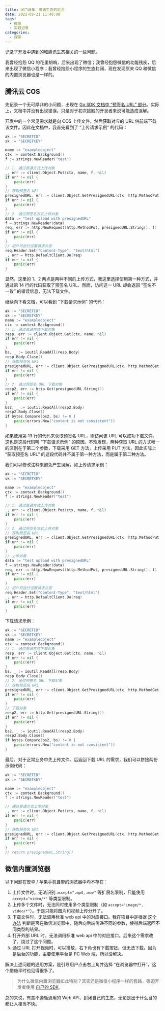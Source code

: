 ```yaml
---
title: 闭门造车：腾讯生态的泥沼
date: 2021-08-21 11:48:08
tags:
  - 微信
  - 实践记录
categories:
  - 探索
---
```


记录了开发中遇到的和腾讯生态相关的一些问题。

<!--more-->

我曾经抱怨 QQ 的花里胡哨，后来出现了微信；我曾经抱怨微信的功能残疾，后来出现了微信小程序；我曾经抱怨小程序的生态封闭，现在发现原来 QQ 和微信的内置浏览器也是一样的。

## 腾讯云 COS

先记录一个无可厚非的小问题，出现在 [Go SDK 文档中 “预签名 URL” 部分](https://cloud.tencent.com/document/product/436/35059)。实际上，文档中并没有出现错误，只是对于初次接触的开发者来说可能造成误解。

开发中的一个常见需求就是向 COS 上传文件，然后获取对应的 URL 供前端下载该文件。因此在文档中，我首先看到了 “上传请求示例” 的代码：

```go
ak := "SECRETID"
sk := "SECRETKEY"

name := "exampleobject"
ctx := context.Background()
f := strings.NewReader("test")

// 1. 通过普通方式上传对象
_, err := client.Object.Put(ctx, name, f, nil)
if err != nil {
    panic(err)
}
// 获取预签名 URL
presignedURL, err := client.Object.GetPresignedURL(ctx, http.MethodPut, name, ak, sk, time.Hour, nil)
if err != nil {
    panic(err)
}
// 2. 通过预签名方式上传对象
data := "test upload with presignedURL"
f = strings.NewReader(data)
req, err := http.NewRequest(http.MethodPut, presignedURL.String(), f)
if err != nil {
    panic(err)
}
// 用户可自行设置请求头部
req.Header.Set("Content-Type", "text/html")
_, err = http.DefaultClient.Do(req)
if err != nil {
    panic(err)
}
```

显然，这里的 1、2 两点是两种不同的上传方式，我这里选择使用第一种方式，并通过第 14 行的代码获取了预签名 URL。然而，访问这一 URL 却会返回 “签名不一致” 的错误信息，无法下载文件。

继续向下看文档，可以看到 “下载请求示例” 的代码：

```go
ak := "SECRETID"
sk := "SECRETKEY"
name := "exampleobject"
ctx := context.Background()
// 1. 通过普通方式下载对象
resp, err := client.Object.Get(ctx, name, nil)
if err != nil {
    panic(err)
}
bs, _ := ioutil.ReadAll(resp.Body)
resp.Body.Close()
// 获取预签名 URL
presignedURL, err := client.Object.GetPresignedURL(ctx, http.MethodGet, name, ak, sk, time.Hour, nil)
if err != nil {
    panic(err)
}
// 2. 通过预签名 URL 下载对象
resp2, err := http.Get(presignedURL.String())
if err != nil {
    panic(err)
}
bs2, _ := ioutil.ReadAll(resp2.Body)
resp2.Body.Close()
if bytes.Compare(bs2, bs) != 0 {
    panic(errors.New("content is not consistent"))
}
```

如果使用第 13 行的代码来获取预签名 URL，则访问该 URL 可以成功下载文件，这也是这段代码叫 “下载请求示例” 的原因。不难发现，两种获取 URL 的方式唯一的区别在于第二个参数，下载采用 GET 方法，上传采用 PUT 方法。因此实际上 “获取预签名 URL” 的这段代码并不属于第一种方法，而是属于第二种方法。

我们可以修改注释来避免产生误解，如上传请求示例：

```go
ak := "SECRETID"
sk := "SECRETKEY"

name := "exampleobject"
ctx := context.Background()
f := strings.NewReader("test")

// 1. 通过普通方式上传对象
_, err := client.Object.Put(ctx, name, f, nil)
if err != nil {
    panic(err)
}
// 2. 通过预签名方式上传对象
// 获取预签名 URL
presignedURL, err := client.Object.GetPresignedURL(ctx, http.MethodPut, name, ak, sk, time.Hour, nil)
if err != nil {
    panic(err)
}
// 上传对象
data := "test upload with presignedURL"
f = strings.NewReader(data)
req, err := http.NewRequest(http.MethodPut, presignedURL.String(), f)
if err != nil {
    panic(err)
}
// 用户可自行设置请求头部
req.Header.Set("Content-Type", "text/html")
_, err = http.DefaultClient.Do(req)
if err != nil {
    panic(err)
}
```

下载请求示例：

```go
ak := "SECRETID"
sk := "SECRETKEY"
name := "exampleobject"
ctx := context.Background()
// 1. 通过普通方式下载对象
resp, err := client.Object.Get(ctx, name, nil)
if err != nil {
    panic(err)
}
bs, _ := ioutil.ReadAll(resp.Body)
resp.Body.Close()
// 2. 通过预签名 URL 下载对象
// 获取预签名 URL
presignedURL, err := client.Object.GetPresignedURL(ctx, http.MethodGet, name, ak, sk, time.Hour, nil)
if err != nil {
    panic(err)
}
// 下载对象
resp2, err := http.Get(presignedURL.String())
if err != nil {
    panic(err)
}
bs2, _ := ioutil.ReadAll(resp2.Body)
resp2.Body.Close()
if bytes.Compare(bs2, bs) != 0 {
    panic(errors.New("content is not consistent"))
}
```

最后，对于正常业务中先上传文件、后返回下载 URL 的需求，我们可以拼接两份示例代码：

```go
ak := "SECRETID"
sk := "SECRETKEY"

name := "exampleobject"
ctx := context.Background()
f := strings.NewReader("test")

// 通过普通方式上传对象
_, err := client.Object.Put(ctx, name, f, nil)
if err != nil {
    panic(err)
}
// 获取预签名 URL
presignedURL, err := client.Object.GetPresignedURL(ctx, http.MethodGet, name, ak, sk, time.Hour, nil)
if err != nil {
    panic(err)
}
// return presignedURL.String()
```

## 微信内置浏览器

以下问题在安卓 / 苹果手机自带的浏览器中均不存在：

1. 上传文件时，无法识别 `accept=".mp4,.mov"` 等扩展名限制，只能使用 `accept="video/*"` 等类型限制。
2. 上传多个文件时，无法同时使用多个类型限制（如 `accept="image/*, video/*"`）。于是只能将图片和视频上传分开了。
3. 下载文件时，无法调用标准 web api 中的对应接口。我在项目中是根据 [这个办法](https://cloud.tencent.com/developer/article/1654149) 判断是否在微信浏览器中，随后向后端传递不同的参数，使得后端返回不同类型的结果。
4. 打开外部 URL 时，无法调用标准 web api 中的对应接口。后来这个需求改了，绕过了这个问题。
5. 通过 URL 打开视频时，可以播放，右下角也有下载按钮，但无法下载。因为是后台的功能，主要使用平台是 PC Web 端，所以没解决。

解决上述问题的通用方案，是引导用户点击右上角并选择 “在浏览器中打开”，这个措施平时也见得很多了。

> 为什么微信内置浏览器如此特别？其实还是微信小程序一样的套路，强迫开发者使用 [自己的 SDK](https://developers.weixin.qq.com/doc/offiaccount/OA_Web_Apps/JS-SDK.html)。

总的来说，有意不遵循通用的 Web API、封闭自己的生态，无论是出于什么目的都让人相当不快。
